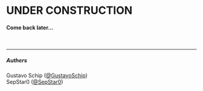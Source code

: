 # UNDER CONSTRUCTION

#### Come back later...

<br>

___

##### Authers
Gustavo Schip ([@GustavoSchip](https://github.com/GustavoSchip)) <br>
SepStar0 ([@SepStar0](https://github.com/SepStar0))








